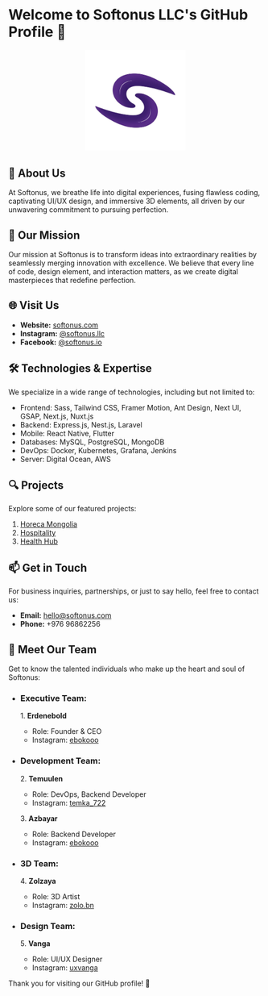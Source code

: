 # Welcome to Softonus LLC's GitHub Profile 👋

<p align="center">
  <img src="https://github.com/softonus-io/.github/blob/main/softonus-logo.jpg" alt="Softonus LLC Logo" width="200"/>
</p>

## 🌟 About Us

At Softonus, we breathe life into digital experiences, fusing flawless coding, captivating UI/UX design, and immersive 3D elements, all driven by our unwavering commitment to pursuing perfection.

## 🚀 Our Mission

Our mission at Softonus is to transform ideas into extraordinary realities by seamlessly merging innovation with excellence. We believe that every line of code, design element, and interaction matters, as we create digital masterpieces that redefine perfection.

## 🌐 Visit Us

- **Website:** [softonus.com](https://softonus.com)
- **Instagram:** [@softonus.llc](https://instagram.com/softonus.llc)
- **Facebook:** [@softonus.io](https://facebook.com/softonus.io)

## 🛠️ Technologies & Expertise

We specialize in a wide range of technologies, including but not limited to:

- Frontend: Sass, Tailwind CSS, Framer Motion, Ant Design, Next UI, GSAP, Next.js, Nuxt.js
- Backend: Express.js, Nest.js, Laravel
- Mobile: React Native, Flutter
- Databases: MySQL, PostgreSQL, MongoDB
- DevOps: Docker, Kubernetes, Grafana, Jenkins
- Server: Digital Ocean, AWS

## 🔍 Projects

Explore some of our featured projects:

1. [Horeca Mongolia](https://horecamongolia.com)
2. [Hospitality](https://hospitality.mn)
3. [Health Hub](https://healthhub.mn)

## 📫 Get in Touch

For business inquiries, partnerships, or just to say hello, feel free to contact us:

- **Email:** hello@softonus.com
- **Phone:** +976 96862256

## 👥 Meet Our Team

Get to know the talented individuals who make up the heart and soul of Softonus:

- ### Executive Team:

   1\. **Erdenebold**
     - Role: Founder & CEO
     - Instagram: [ebokooo](https://instagram.com/ebokooo)

- ### Development Team:

   2\. **Temuulen**
     - Role: DevOps, Backend Developer
     - Instagram: [temka_722](https://instagram.com/temka_722)

   3\. **Azbayar**
     - Role: Backend Developer
     - Instagram: [ebokooo](https://instagram.com/ebokooo)
       
- ### 3D Team:

   4\. **Zolzaya**
     - Role: 3D Artist
     - Instagram: [zolo.bn](https://instagram.com/zolo.bn)

- ### Design Team:

   5\. **Vanga**
     - Role: UI/UX Designer
     - Instagram: [uxvanga](https://instagram.com/uxvanga)

Thank you for visiting our GitHub profile! 🚀
